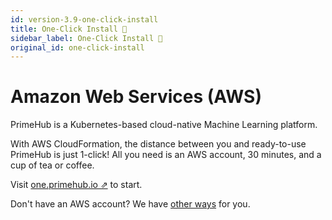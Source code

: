 ```yaml
---
id: version-3.9-one-click-install
title: One-Click Install 🚀
sidebar_label: One-Click Install 🚀
original_id: one-click-install
---
```


# Amazon Web Services (AWS)

PrimeHub is a Kubernetes-based cloud-native Machine Learning platform.

With AWS CloudFormation, the distance between you and ready-to-use PrimeHub is just 1-click!  All you need is an AWS account, 30 minutes, and a cup of tea or coffee.

Visit [one.primehub.io &neArr;](https://one.primehub.io/) to start.

Don't have an AWS account? We have [other ways](install-manually) for you.

